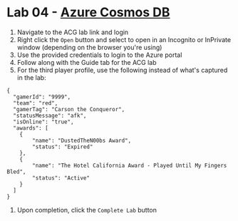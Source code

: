 # Lab 04 - [Azure Cosmos DB](https://learn.acloud.guru/handson/982a1f7f-d4fe-4841-af23-a8de45d09170)

1. Navigate to the ACG lab link and login
1. Right click the `Open` button and select to open in an Incognito or InPrivate window (depending on the browser you're using)
1. Use the provided credentials to login to the Azure portal
1. Follow along with the Guide tab for the ACG lab
1. For the third player profile, use the following instead of what's captured in the lab:

```
{
  "gamerId": "9999",
  "team": "red",
  "gamerTag": "Carson the Conqueror",
  "statusMessage": "afk",
  "isOnline": "true",
  "awards": [
    {
        "name": "DustedTheN00bs Award",
        "status": "Expired"
    },
    {
        "name": "The Hotel California Award - Played Until My Fingers Bled",
        "status": "Active"
    }
  ]
}
```

1. Upon completion, click the `Complete Lab` button
